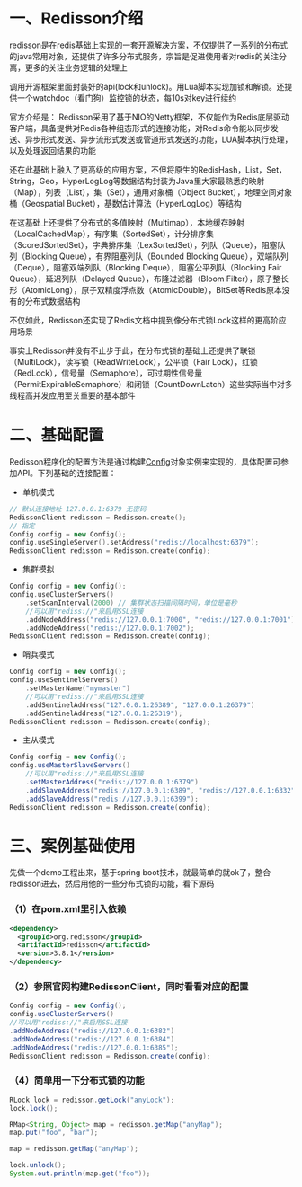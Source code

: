 # 一、Redisson介绍

redisson是在redis基础上实现的一套开源解决方案，不仅提供了一系列的分布式的java常用对象，还提供了许多分布式服务，宗旨是促进使用者对redis的关注分离，更多的关注业务逻辑的处理上

调用开源框架里面封装好的api(lock和unlock)。用Lua脚本实现加锁和解锁。还提供一个watchdoc（看门狗）监控锁的状态，每10s对key进行续约

官方介绍是：
Redisson采用了基于NIO的Netty框架，不仅能作为Redis底层驱动客户端，具备提供对Redis各种组态形式的连接功能，对Redis命令能以同步发送、异步形式发送、异步流形式发送或管道形式发送的功能，LUA脚本执行处理，以及处理返回结果的功能

还在此基础上融入了更高级的应用方案，不但将原生的RedisHash，List，Set，String，Geo，HyperLogLog等数据结构封装为Java里大家最熟悉的映射（Map），列表（List），集（Set），通用对象桶（Object Bucket），地理空间对象桶（Geospatial Bucket），基数估计算法（HyperLogLog）等结构

在这基础上还提供了分布式的多值映射（Multimap），本地缓存映射（LocalCachedMap），有序集（SortedSet），计分排序集（ScoredSortedSet），字典排序集（LexSortedSet），列队（Queue），阻塞队列（Blocking Queue），有界阻塞列队（Bounded Blocking Queue），双端队列（Deque），阻塞双端列队（Blocking Deque），阻塞公平列队（Blocking Fair Queue），延迟列队（Delayed Queue），布隆过滤器（Bloom Filter），原子整长形（AtomicLong），原子双精度浮点数（AtomicDouble），BitSet等Redis原本没有的分布式数据结构

不仅如此，Redisson还实现了Redis文档中提到像分布式锁Lock这样的更高阶应用场景

事实上Redisson并没有不止步于此，在分布式锁的基础上还提供了联锁（MultiLock），读写锁（ReadWriteLock），公平锁（Fair Lock），红锁（RedLock），信号量（Semaphore），可过期性信号量（PermitExpirableSemaphore）和闭锁（CountDownLatch）这些实际当中对多线程高并发应用至关重要的基本部件
# 二、基础配置

Redisson程序化的配置方法是通过构建[Config](https://links.jianshu.com/go?to=https%3A%2F%2Fwww.javadoc.io%2Fdoc%2Forg.redisson%2Fredisson%2F3.10.0%2Forg%2Fredisson%2Fconfig%2FConfig.html)对象实例来实现的，具体配置可参加API。下列基础的连接配置：

- 单机模式
```cpp
// 默认连接地址 127.0.0.1:6379 无密码
RedissonClient redisson = Redisson.create();
// 指定
Config config = new Config();
config.useSingleServer().setAddress("redis://localhost:6379");
RedissonClient redisson = Redisson.create(config);
```

- 集群模拟
```cpp
Config config = new Config();
config.useClusterServers()
    .setScanInterval(2000) // 集群状态扫描间隔时间，单位是毫秒
    //可以用"rediss://"来启用SSL连接
    .addNodeAddress("redis://127.0.0.1:7000", "redis://127.0.0.1:7001")
    .addNodeAddress("redis://127.0.0.1:7002");
RedissonClient redisson = Redisson.create(config);
```

- 哨兵模式
```cpp
Config config = new Config();
config.useSentinelServers()
    .setMasterName("mymaster")
    //可以用"rediss://"来启用SSL连接
    .addSentinelAddress("127.0.0.1:26389", "127.0.0.1:26379")
    .addSentinelAddress("127.0.0.1:26319");
RedissonClient redisson = Redisson.create(config);
```

- 主从模式
```java
Config config = new Config();
config.useMasterSlaveServers()
    //可以用"rediss://"来启用SSL连接
    .setMasterAddress("redis://127.0.0.1:6379")
    .addSlaveAddress("redis://127.0.0.1:6389", "redis://127.0.0.1:6332", "redis://127.0.0.1:6419")
    .addSlaveAddress("redis://127.0.0.1:6399");
RedissonClient redisson = Redisson.create(config);
```
# 三、案例基础使用
先做一个demo工程出来，基于spring boot技术，就最简单的就ok了，整合redisson进去，然后用他的一些分布式锁的功能，看下源码
### （1）在pom.xml里引入依赖
```xml
<dependency>
  <groupId>org.redisson</groupId>
  <artifactId>redisson</artifactId>
  <version>3.8.1</version>
</dependency>  
```
### （2）参照官网构建RedissonClient，同时看看对应的配置
```java
Config config = new Config();
config.useClusterServers()
//可以用"rediss://"来启用SSL连接
.addNodeAddress("redis://127.0.0.1:6382")
.addNodeAddress("redis://127.0.0.1:6384")
.addNodeAddress("redis://127.0.0.1:6385");
RedissonClient redisson = Redisson.create(config);
```
### （4）简单用一下分布式锁的功能
```java
RLock lock = redisson.getLock("anyLock");
lock.lock();

RMap<String, Object> map = redisson.getMap("anyMap");
map.put("foo", "bar");  

map = redisson.getMap("anyMap");

lock.unlock();
System.out.println(map.get("foo"));  
```

         

